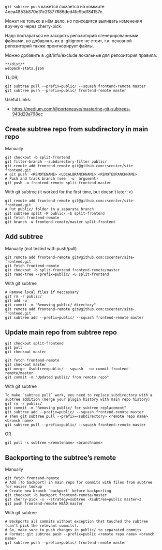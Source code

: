 `git subtree push` кажется ломается на коммите 4eea4853b870e31c2f877686ded4fe9bdf84157e.

Может не только в нём дело, но приходится выливать изменения вручную через cherry-pick.

Надо постараться не засорять репозиторий сгенерированными файлами, но добавлять
их в .gitignore не стоит, т.к. основной репозиторий также проигнорирует файлы.

Можно добавить в .git/info/exclude локальные для репозитория правила:

```
**/dist/*
webpack-stats.json
```

TL;DR;

```
git subtree pull --prefix=public/ --squash frontend-remote master
git subtree push --prefix=public/ frontend-remote master
```

Useful Links:

* https://medium.com/@porteneuve/mastering-git-subtrees-943d29a798ec

## Create subtree repo from subdirectory in main repo

Manually

```
git checkout -b split-frontend
git filter-branch --subdirectory-filter public/
git remote add frontend-remote git@github.com:cscenter/site-frontend.git
# git push  <REMOTENAME> <LOCALBRANCHNAME>:<REMOTEBRANCHNAME>
# Push and track branch (see `-u` argument)
git push -u frontend-remote split-frontend:master
```

With git subtree (it worked for the first time, but doesn't later :<)

```
git remote add frontend-remote git@github.com:cscenter/site-frontend.git
# Put public/ folder in a separate branch
git subtree split -P public/ -b split-frontend
git fetch frontend-remote
git branch -u frontend-remote/master split-frontend
```


## Add subtree

Manually (not tested with push/pull)

```
git remote add frontend-remote git@github.com:cscenter/site-frontend.git
git fetch frontend-remote
git checkout -b split-frontend frontend-remote/master
git read-tree --prefix=public/ -u split-frontend
```

With git subtree

```
# Remove local files if neccessary
git rm -r public/
git add -u
git commit -m "Removing public/ directory"
git remote add frontend-remote git@github.com:cscenter/site-frontend.git
git subtree add --prefix=public/ --squash frontend-remote master
```

## Update main repo from subtree repo

```
git checkout split-frontend
git pull
git checkout master
```


```
git fetch frontend-remote
git checkout master
git merge -Xsubtree=public/ --squash --no-commit frontend-remote/master
git commit -m "Updated public/ from remote repo"
```

With git subtree

```
To make `subtree pull` work, you need to replace subdirectory with a subtree addition (merge your plugin history with main repo history)
git rm -r public/
git commit -m "Removing public/ for subtree replacement"
git subtree add --prefix=public/ --squash frontend-remote master
# Then git subtree pull --prefix=<subdirectory> <remote repo name> <branch name>
git subtree pull --prefix=public/ --squash frontend-remote master
```

OR 

```
git pull -s subtree <remotename> <branchname>
```

## Backporting to the subtree’s remote

Manually

```
git fetch frontend-remote
# Add [To backport] in main repo for commits with files from subtree for easier lookup
# Create new branch `backport` before backporting
git checkout -b backport frontend-remote/master
git cherry-pick -x --strategy=subtree -Xsubtree=public master~3
git push frontend-remote HEAD:master
```

With git subtree

```
# Backports all commits without exception that touched the subtree (can’t pick the relevant commits).
# So, make sure to push changes in public/ to separated commits
# Format: git subtree push --prefix=public <remote repo name> <branch name>
git subtree push --prefix=public/ frontend-remote master
```